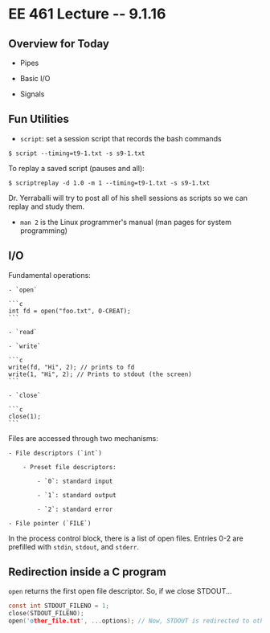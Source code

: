 # EE 461 Lecture -- 9.1.16

## Overview for Today

- Pipes

- Basic I/O

- Signals

## Fun Utilities

- `script`: set a session script that records the bash commands

```
$ script --timing=t9-1.txt -s s9-1.txt
```

To replay a saved script (pauses and all):

```
$ scriptreplay -d 1.0 -m 1 --timing=t9-1.txt -s s9-1.txt
```

Dr. Yerraballi will try to post all of his shell sessions as scripts
so we can replay and study them.

- `man 2` is the Linux programmer's manual (man pages for system programming)


## I/O

Fundamental operations:

    - `open`

    ```c
    int fd = open("foo.txt", O-CREAT);
    ```

    - `read`

    - `write`

    ```c
    write(fd, "Hi", 2); // prints to fd
    write(1, "Hi", 2); // Prints to stdout (the screen)
    ```

    - `close`

    ```c
    close(1);
    ```

Files are accessed through two mechanisms:

    - File descriptors (`int`)

        - Preset file descriptors:

            - `0`: standard input

            - `1`: standard output

            - `2`: standard error

    - File pointer (`FILE`)

In the process control block, there is a list of open files. Entries
0-2 are prefilled with `stdin`, `stdout`, and `stderr`.


## Redirection inside a C program

`open` returns the first open file descriptor. So, if we close STDOUT...

```c
const int STDOUT_FILENO = 1;
close(STDOUT_FILENO);
open('other_file.txt', ...options); // Now, STDOUT is redirected to other_file.txt
```
